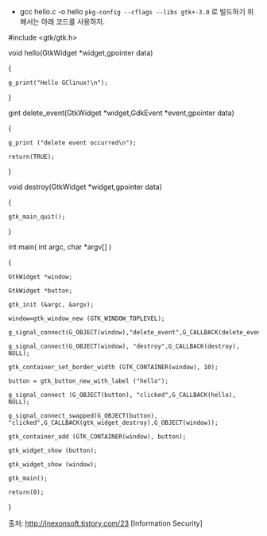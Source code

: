 - gcc hello.c -o hello `pkg-config --cflags --libs gtk+-3.0` 로 빌드하기 위해서는 아래 코드를 사용하자.

 #include <gtk/gtk.h> 

void hello(GtkWidget *widget,gpointer data) 

{ 

    g_print("Hello GClinux!\n"); 

}

 

gint delete_event(GtkWidget *widget,GdkEvent *event,gpointer data) 

{ 

    g_print ("delete event occurred\n"); 

    return(TRUE); 

}

 

void destroy(GtkWidget *widget,gpointer data) 

{ 

    gtk_main_quit(); 

} 

 

int main( int argc, char *argv[] ) 

{ 

    GtkWidget *window; 

    GtkWidget *button; 

    gtk_init (&argc, &argv); 

    window=gtk_window_new (GTK_WINDOW_TOPLEVEL); 

    g_signal_connect(G_OBJECT(window),"delete_event",G_CALLBACK(delete_event),NULL); 

    g_signal_connect(G_OBJECT(window), "destroy",G_CALLBACK(destroy), NULL); 

    gtk_container_set_border_width (GTK_CONTAINER(window), 10); 

    button = gtk_button_new_with_label ("hello"); 

    g_signal_connect (G_OBJECT(button), "clicked",G_CALLBACK(hello), NULL); 

    g_signal_connect_swapped(G_OBJECT(button), "clicked",G_CALLBACK(gtk_widget_destroy),G_OBJECT(window)); 

    gtk_container_add (GTK_CONTAINER(window), button); 

    gtk_widget_show (button); 

    gtk_widget_show (window);    

    gtk_main();    

    return(0); 

}   



출처: http://jnexonsoft.tistory.com/23 [Information Security]